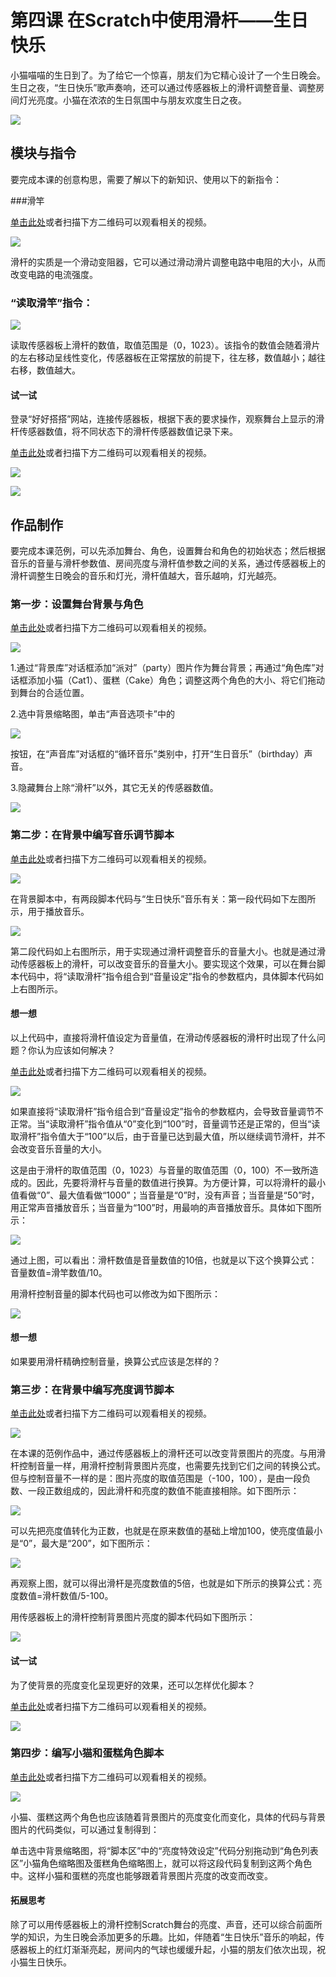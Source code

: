 # 第四课  在Scratch中使用滑杆——生日快乐

小猫喵喵的生日到了。为了给它一个惊喜，朋友们为它精心设计了一个生日晚会。生日之夜，“生日快乐”歌声奏响，还可以通过传感器板上的滑杆调整音量、调整房间灯光亮度。小猫在浓浓的生日氛围中与朋友欢度生日之夜。

![](../../.gitbook/assets/Scratch-sensor4-1.png)

## 模块与指令

要完成本课的创意构思，需要了解以下的新知识、使用以下的新指令：

###滑竿
 
[单击此处](http://www.haohaodada.com/video/b10401)或者扫描下方二维码可以观看相关的视频。

![](../../.gitbook/assets/Scratch-sensor4-3.png)

滑杆的实质是一个滑动变阻器，它可以通过滑动滑片调整电路中电阻的大小，从而改变电路的电流强度。

### “读取滑竿”指令：

![](../../.gitbook/assets/Scratch-sensor4-4.png)

读取传感器板上滑杆的数值，取值范围是（0，1023）。该指令的数值会随着滑片的左右移动呈线性变化，传感器板在正常摆放的前提下，往左移，数值越小；越往右移，数值越大。

#### 试一试

登录“好好搭搭”网站，连接传感器板，根据下表的要求操作，观察舞台上显示的滑杆传感器数值，将不同状态下的滑杆传感器数值记录下来。

[单击此处](http://www.haohaodada.com/video/b10402)或者扫描下方二维码可以观看相关的视频。

![](../../.gitbook/assets/Scratch-sensor4-5.png)

![](../../.gitbook/assets/Scratch-sensor4-b1.png)

## 作品制作

要完成本课范例，可以先添加舞台、角色，设置舞台和角色的初始状态；然后根据音乐的音量与滑杆参数值、房间亮度与滑杆值参数之间的关系，通过传感器板上的滑杆调整生日晚会的音乐和灯光，滑杆值越大，音乐越响，灯光越亮。

### 第一步：设置舞台背景与角色

[单击此处](http://www.haohaodada.com/video/b10403)或者扫描下方二维码可以观看相关的视频。

![](../../.gitbook/assets/Scratch-sensor4-7.png)

1.通过“背景库”对话框添加“派对”（party）图片作为舞台背景；再通过“角色库”对话框添加小猫（Cat1）、蛋糕（Cake）角色；调整这两个角色的大小、将它们拖动到舞台的合适位置。

2.选中背景缩略图，单击“声音选项卡”中的

![](../../.gitbook/assets/Scratch-sensor4-8.png)

按钮，在“声音库”对话框的“循环音乐”类别中，打开“生日音乐”（birthday）声音。

3.隐藏舞台上除“滑杆”以外，其它无关的传感器数值。

![](../../.gitbook/assets/Scratch-sensor4-9.png)

### 第二步：在背景中编写音乐调节脚本

[单击此处](http://www.haohaodada.com/video/b10404)或者扫描下方二维码可以观看相关的视频。

![](../../.gitbook/assets/Scratch-sensor4-10.png)

在背景脚本中，有两段脚本代码与“生日快乐”音乐有关：第一段代码如下左图所示，用于播放音乐。

![](../../.gitbook/assets/Scratch-sensor4-11.png)

第二段代码如上右图所示，用于实现通过滑杆调整音乐的音量大小。也就是通过滑动传感器板上的滑杆，可以改变音乐的音量大小。要实现这个效果，可以在舞台脚本代码中，将“读取滑杆”指令组合到“音量设定”指令的参数框内，具体脚本代码如上右图所示。

#### 想一想

以上代码中，直接将滑杆值设定为音量值，在滑动传感器板的滑杆时出现了什么问题？你认为应该如何解决？

[单击此处](http://www.haohaodada.com/video/b10405)或者扫描下方二维码可以观看相关的视频。

![](../../.gitbook/assets/Scratch-sensor4-13.png)

如果直接将“读取滑杆”指令组合到“音量设定”指令的参数框内，会导致音量调节不正常。当“读取滑杆”指令值从“0”变化到“100”时，音量调节还是正常的，但当“读取滑杆”指令值大于“100”以后，由于音量已达到最大值，所以继续调节滑杆，并不会改变音乐音量的大小。

这是由于滑杆的取值范围（0，1023）与音量的取值范围（0，100）不一致所造成的。因此，先要将滑杆与音量的数值进行换算。为方便计算，可以将滑杆的最小值看做“0”、最大值看做“1000”；当音量是“0”时，没有声音；当音量是“50”时，用正常声音播放音乐；当音量为“100”时，用最响的声音播放音乐。具体如下图所示：

![](../../.gitbook/assets/Scratch-sensor4-17.png)

通过上图，可以看出：滑杆数值是音量数值的10倍，也就是以下这个换算公式：音量数值=滑竿数值/10。

用滑杆控制音量的脚本代码也可以修改为如下图所示：

![](../../.gitbook/assets/Scratch-sensor4-19.png)

#### 想一想

如果要用滑杆精确控制音量，换算公式应该是怎样的？

### 第三步：在背景中编写亮度调节脚本

[单击此处](http://www.haohaodada.com/video/b10406)或者扫描下方二维码可以观看相关的视频。

![](../../.gitbook/assets/Scratch-sensor4-16.png)

在本课的范例作品中，通过传感器板上的滑杆还可以改变背景图片的亮度。与用滑杆控制音量一样，用滑杆控制背景图片亮度，也需要先找到它们之间的转换公式。但与控制音量不一样的是：图片亮度的取值范围是（-100，100），是由一段负数、一段正数组成的，因此滑杆和亮度的数值不能直接相除。如下图所示：

![](../../.gitbook/assets/Scratch-sensor4-17.png)

可以先把亮度值转化为正数，也就是在原来数值的基础上增加100，使亮度值最小是“0”，最大是“200”，如下图所示：

![](../../.gitbook/assets/Scratch-sensor4-18.png)

再观察上图，就可以得出滑杆是亮度数值的5倍，也就是如下所示的换算公式：亮度数值=滑杆数值/5-100。

用传感器板上的滑杆控制背景图片亮度的脚本代码如下图所示：

![](../../.gitbook/assets/Scratch-sensor4-19.png)

#### 试一试

为了使背景的亮度变化呈现更好的效果，还可以怎样优化脚本？

[单击此处](http://www.haohaodada.com/video/b10407)或者扫描下方二维码可以观看相关的视频。

![](../../.gitbook/assets/Scratch-sensor4-20.png)

### 第四步：编写小猫和蛋糕角色脚本

[单击此处](http://www.haohaodada.com/video/b10408)或者扫描下方二维码可以观看相关的视频。

![](../../.gitbook/assets/Scratch-sensor4-21.png)

小猫、蛋糕这两个角色也应该随着背景图片的亮度变化而变化，具体的代码与背景图片的代码类似，可以通过复制得到：

单击选中背景缩略图，将“脚本区”中的“亮度特效设定”代码分别拖动到“角色列表区”小猫角色缩略图及蛋糕角色缩略图上，就可以将这段代码复制到这两个角色中。这样小猫和蛋糕的亮度也能够跟着背景图片亮度的改变而改变。

#### 拓展思考

除了可以用传感器板上的滑杆控制Scratch舞台的亮度、声音，还可以综合前面所学的知识，为生日晚会添加更多的乐趣。比如，伴随着“生日快乐”音乐的响起，传感器板上的红灯渐渐亮起，房间内的气球也缓缓升起，小猫的朋友们依次出现，祝小猫生日快乐。
